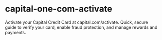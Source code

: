 # capital-one-com-activate
Activate your Capital Credit Card at capital.com/activate. Quick, secure guide to verify your card, enable fraud protection, and manage rewards and payments.
